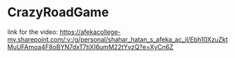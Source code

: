 # CrazyRoadGame

link for the video:
https://afekacollege-my.sharepoint.com/:v:/g/personal/shahar_hatan_s_afeka_ac_il/Ebh10XzuZktMuUFAmoa4F8oBYN7dxT7tiXI6umM22tYvzQ?e=XyCn6Z
